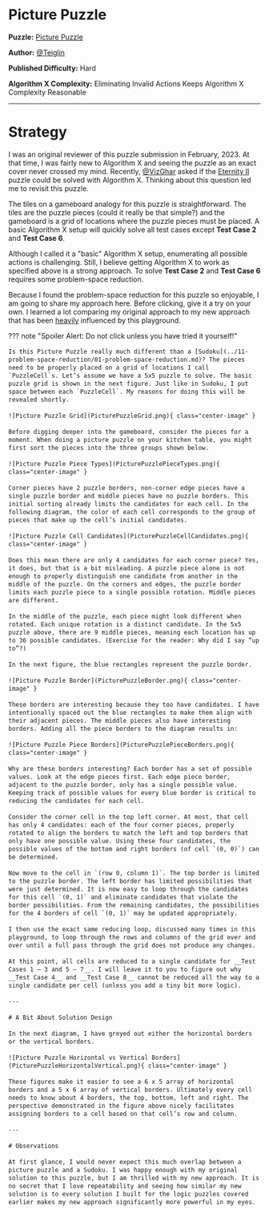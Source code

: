 # Picture Puzzle

__Puzzle:__ [Picture Puzzle](https://www.codingame.com/training/hard/picture-puzzle)

__Author:__ [@Teiglin](https://www.codingame.com/profile/a2479be594111a93820fb21d274e6d710281544)

__Published Difficulty:__ Hard

__Algorithm X Complexity:__ Eliminating Invalid Actions Keeps Algorithm X Complexity Reasonable

---

# Strategy

I was an original reviewer of this puzzle submission in February, 2023. At that time, I was fairly new to Algorithm X and seeing the puzzle as an exact cover never crossed my mind. Recently, [@VizGhar](https://www.codingame.com/profile/c152bee9fe8dc90ac4f6b84505b59ebb9086993) asked if the [Eternity II](https://en.wikipedia.org/wiki/Eternity_II_puzzle) puzzle could be solved with Algorithm X. Thinking about this question led me to revisit this puzzle.

The tiles on a gameboard analogy for this puzzle is straightforward. The tiles are the puzzle pieces (could it really be that simple?) and the gameboard is a grid of locations where the puzzle pieces must be placed. A basic Algorithm X setup will quickly solve all test cases except __Test Case 2__ and __Test Case 6__.

Although I called it a "basic" Algorithm X setup, enumerating all possible actions is challenging. Still, I believe getting Algorithm X to work as specified above is a strong approach. To solve __Test Case 2__ and __Test Case 6__ requires some problem-space reduction.

Because I found the problem-space reduction for this puzzle so enjoyable, I am going to share my approach here. Before clicking, give it a try on your own. I learned a lot comparing my original approach to my new approach that has been <u>heavily</u> influenced by this playground.

??? note "Spoiler Alert: Do not click unless you have tried it yourself!"
  
    Is this Picture Puzzle really much different than a [Sudoku](../11-problem-space-reduction/01-problem-space-reduction.md)? The pieces need to be properly placed on a grid of locations I call `PuzzleCell`s. Let’s assume we have a 5x5 puzzle to solve. The basic puzzle grid is shown in the next figure. Just like in Sudoku, I put space between each `PuzzleCell`. My reasons for doing this will be revealed shortly.

    ![Picture Puzzle Grid](PicturePuzzleGrid.png){ class="center-image" }

    Before digging deeper into the gameboard, consider the pieces for a moment. When doing a picture puzzle on your kitchen table, you might first sort the pieces into the three groups shown below.

    ![Picture Puzzle Piece Types](PicturePuzzlePieceTypes.png){ class="center-image" }

    Corner pieces have 2 puzzle borders, non-corner edge pieces have a single puzzle border and middle pieces have no puzzle borders. This initial sorting already limits the candidates for each cell. In the following diagram, the color of each cell corresponds to the group of pieces that make up the cell’s initial candidates.

    ![Picture Puzzle Cell Candidates](PicturePuzzleCellCandidates.png){ class="center-image" }

    Does this mean there are only 4 candidates for each corner piece? Yes, it does, but that is a bit misleading. A puzzle piece alone is not enough to properly distinguish one candidate from another in the middle of the puzzle. On the corners and edges, the puzzle border limits each puzzle piece to a single possible rotation. Middle pieces are different. 

    In the middle of the puzzle, each piece might look different when rotated. Each unique rotation is a distinct candidate. In the 5x5 puzzle above, there are 9 middle pieces, meaning each location has up to 36 possible candidates. (Exercise for the reader: Why did I say “up to”?)

    In the next figure, the blue rectangles represent the puzzle border.

    ![Picture Puzzle Border](PicturePuzzleBorder.png){ class="center-image" }

    These borders are interesting because they too have candidates. I have intentionally spaced out the blue rectangles to make them align with their adjacent pieces. The middle pieces also have interesting borders. Adding all the piece borders to the diagram results in:

    ![Picture Puzzle Piece Borders](PicturePuzzlePieceBorders.png){ class="center-image" }

    Why are these borders interesting? Each border has a set of possible values. Look at the edge pieces first. Each edge piece border, adjacent to the puzzle border, only has a single possible value. Keeping track of possible values for every blue border is critical to reducing the candidates for each cell.

    Consider the corner cell in the top left corner. At most, that cell has only 4 candidates: each of the four corner pieces, properly rotated to align the borders to match the left and top borders that only have one possible value. Using these four candidates, the possible values of the bottom and right borders (of cell `(0, 0)`) can be determined.

    Now move to the cell in `(row 0, column 1)`. The top border is limited to the puzzle border. The left border has limited possibilities that were just determined. It is now easy to loop through the candidates for this cell `(0, 1)` and eliminate candidates that violate the border possibilities. From the remaining candidates, the possibilities for the 4 borders of cell `(0, 1)` may be updated appropriately.

    I then use the exact same reducing loop, discussed many times in this playground, to loop through the rows and columns of the grid over and over until a full pass through the grid does not produce any changes.

    At this point, all cells are reduced to a single candidate for __Test Cases 1 – 3 and 5 – 7__. I will leave it to you to figure out why __Test Case 4__ and __Test Case 8__ cannot be reduced all the way to a single candidate per cell (unless you add a tiny bit more logic).

    ---

    # A Bit About Solution Design

    In the next diagram, I have greyed out either the horizontal borders or the vertical borders.

    ![Picture Puzzle Horizontal vs Vertical Borders](PicturePuzzleHorizontalVertical.png){ class="center-image" }

    These figures make it easier to see a 6 x 5 array of horizontal borders and a 5 x 6 array of vertical borders. Ultimately every cell needs to know about 4 borders, the top, bottom, left and right. The perspective demonstrated in the figure above nicely facilitates assigning borders to a cell based on that cell’s row and column.

    ---

    # Observations

    At first glance, I would never expect this much overlap between a picture puzzle and a Sudoku. I was happy enough with my original solution to this puzzle, but I am thrilled with my new approach. It is no secret that I love repeatability and seeing how similar my new solution is to every solution I built for the logic puzzles covered earlier makes my new approach significantly more powerful in my eyes.

<BR>